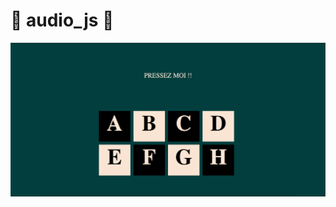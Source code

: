 # 🎵 audio_js 🎵

![version_desktop](https://github.com/yoramtaieb/audio_js/blob/master/screen_github.png)
